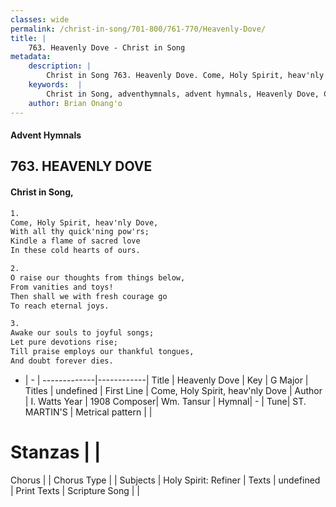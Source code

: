 ```yaml
---
classes: wide
permalink: /christ-in-song/701-800/761-770/Heavenly-Dove/
title: |
    763. Heavenly Dove - Christ in Song
metadata:
    description: |
        Christ in Song 763. Heavenly Dove. Come, Holy Spirit, heav'nly Dove, With all thy quick'ning pow'rs; Kindle a flame of sacred love In these cold hearts of ours.
    keywords:  |
        Christ in Song, adventhymnals, advent hymnals, Heavenly Dove, Come, Holy Spirit, heav'nly Dove. 
    author: Brian Onang'o
---
```


#### Advent Hymnals
## 763. HEAVENLY DOVE
####  Christ in Song,

```txt
1.
Come, Holy Spirit, heav'nly Dove,
With all thy quick'ning pow'rs;
Kindle a flame of sacred love
In these cold hearts of ours.

2.
O raise our thoughts from things below,
From vanities and toys!
Then shall we with fresh courage go
To reach eternal joys.

3.
Awake our souls to joyful songs;
Let pure devotions rise;
Till praise employs our thankful tongues,
And doubt forever dies.

```

- |   -  |
-------------|------------|
Title | Heavenly Dove |
Key | G Major |
Titles | undefined |
First Line | Come, Holy Spirit, heav'nly Dove |
Author | I. Watts
Year | 1908
Composer| Wm. Tansur |
Hymnal|  - |
Tune| ST. MARTIN'S |
Metrical pattern | |
# Stanzas |  |
Chorus |  |
Chorus Type |  |
Subjects | Holy Spirit: Refiner |
Texts | undefined |
Print Texts | 
Scripture Song |  |
    
